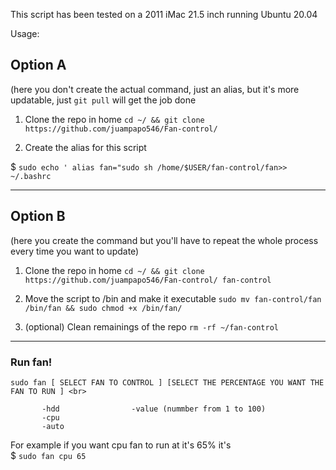 This script has been tested on a 2011 iMac 21.5 inch running Ubuntu 20.04

Usage:
## Option A 
(here you don't create the actual command, just an alias, but it's more updatable, just `git pull` will get the job done

1. Clone the repo in home `cd ~/ && git clone https://github.com/juampapo546/Fan-control/`

2. Create the alias for this script

$ `sudo echo ' alias fan="sudo sh /home/$USER/fan-control/fan>> ~/.bashrc`


___

## Option B
(here you create the command but you'll have to repeat the whole process every time you want to update)

1. Clone the repo in home `cd ~/ && git clone https://github.com/juampapo546/Fan-control/ fan-control`

2. Move the script to /bin and make it executable ` sudo mv fan-control/fan /bin/fan && sudo chmod +x /bin/fan/ `

3. (optional) Clean remainings of the repo `rm -rf ~/fan-control `

____

### Run fan!

 ``` 
sudo fan [ SELECT FAN TO CONTROL ] [SELECT THE PERCENTAGE YOU WANT THE FAN TO RUN ] <br>

		-hdd				-value (nummber from 1 to 100)  
		-cpu 
		-auto 
```
For example if you want cpu fan to run at it's 65% it's <br>
$ `sudo fan cpu 65`
